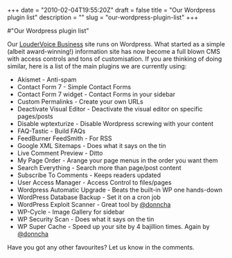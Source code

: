 +++
date = "2010-02-04T19:55:20Z"
draft = false
title = "Our Wordpress plugin list"
description = ""
slug = "our-wordpress-plugin-list"
+++

#"Our Wordpress plugin list"


 Our <a href="http://www.loudervoice.com/">LouderVoice Business</a> site runs on Wordpress. What started as a simple (albeit award-winning!) information site has now become a full blown CMS with access controls and tons of customisation. If you are thinking of doing similar, here is a list of the main plugins we are currently using:<p /> <ul><li>Akismet - Anti-spam </li><li>Contact Form 7 - Simple Contact Forms</li><li>Contact Form 7 widget - Contact Forms in your sidebar </li><li>Custom Permalinks - Create your own URLs </li><li>Deactivate Visual Editor - Deactivate the visual editor on specific pages/posts </li> <li>Disable wptexturize - Disable Wordpress screwing with your content </li><li>FAQ-Tastic - Build FAQs </li><li>FeedBurner FeedSmith - For RSS </li><li>Google XML Sitemaps - Does what it says on the tin </li> <li>Live Comment Preview - Ditto </li><li>My Page Order - Arange your page menus in the order you want them </li><li>Search Everything - Search more than page/post content </li><li>Subscribe To Comments - Keeps readers updated </li> <li>User Access Manager - Access Control to files/pages </li><li>Wordpress Automatic Upgrade - Beats the built-in WP one hands-down </li><li>WordPress Database Backup - Set it on a cron job </li><li>WordPress Exploit Scanner - Great tool by <a href="http://twitter.com/donncha">@donncha</a> </li> <li>WP-Cycle - Image Gallery for sidebar </li><li>WP Security Scan - Does what it says on the tin </li><li>WP Super Cache - Speed up your site by 4 bajillion times. Again by <a href="http://twitter.com/donncha">@donncha</a></li> </ul>Have you got any other favourites? Let us know in the comments.
 